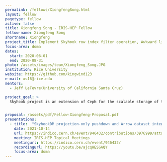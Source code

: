 ```yaml
---
permalink: /fellows/XiongfengSong.html
layout: fellow
pagetype: fellow
active: false
title: Xiongfeng Song - IRIS-HEP Fellow
fellow-name: Xiongfeng Song
shortname: Xiongfeng
project_title: Implement Skyhook row index filter operation, Awkward list in-storage operations and Coffea processor/executor
focus-area: doma
dates:
  start: 2020-06-01
  end: 2020-08-31
photo: /assets/images/team/Xiongfeng_Song.JPG
institution: Rice University
website: https://github.com/kingwind123
e-mail: xs16@rice.edu
mentors:
  - Jeff LeFevre(University of California Santa Cruz)

project_goal: >
  Skyhook project is an extension of Ceph for the scalable storage of tables and for offloading common data management operations on them. It supports row-based processing via Google Flatbuffers format and col-based processing via Apache Arrow formats. What we want to implement then is to select the rows according to the Boolean predicate (return true) from trigger columns. This is similar to the Arrow’s take operation. In the second phase, if time permits, we will determine a feasible subset of operations that can be applied in storage by Skyhook, and then implement them for each list type (int, float, bool, etc.). In phase 3, we plan to implement the cpp version of Coffea (Columnar Object Framework For Effective Analysis). There is one for Spark, we want to create a new processor interface for Skyhook, which will be very similar to the Spark processor/executor interface.


proposal: /assets/pdf/Fellow-Xiongfeng-Proposal.pdf
presentations:
  - title:  "SkyhookDM projection-only pushdown and Arrow dataset integration into Skyhook objects"
    date: 2021-10-14
    url: https://indico.cern.ch/event/946432/contributions/3976999/attachments/2123137/3573932/Xiongfeng_IRIS-HEP_slides.pdf
    meeting: IRIS-HEP Topical Meetings
    meetingurl: https://indico.cern.ch/event/946432/
    recordingurl: https://youtu.be/ajcqHESGAQY
    focus-area: doma
---
```


